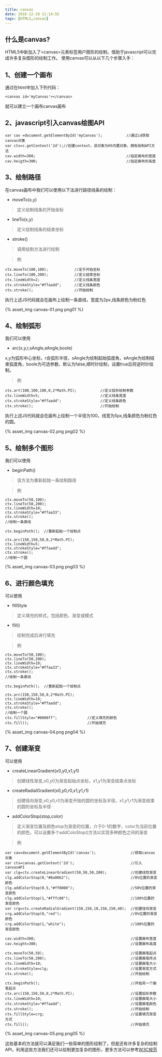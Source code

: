 ```yaml
---
title: canvas
date: 2016-12-20 11:14:55
tags: [HTML5,canvas]
---
```

## 什么是canvas?

HTML5中新加入了<canvas\>元素标签用户图形的绘制，借助于javascript可以完成许多复杂图形的绘制工作。
使用canvas可以从以下几个步骤入手：

## 1、创建一个画布

通过在html中加入下列代码：

```
<canvas id='myCanvas'></canvas>
```

就可以建立一个画布canvas画布

## 2、javascript引入canvas绘图API

```
var cav =document.getElementById('myCanvas');           //通过id获取canvas对象
var ctx=c.getContext('2d');//创建context，该对象为H5内置对象，拥有绘制API方法
cav.width=300;                                          //指定画布的宽度
cav.heigth=300;                                         //指定画布的高度
```


<!-- more -->

## 3、绘制路径

在canvas画布中我们可以使用以下法进行路径线条的绘制：

- moveTo(x,y)           

> 定义绘制线条的开始坐标

- lineTo(x,y)           

> 定义绘制线条的结束坐标

- stroke()              

> 调用绘制方法进行绘制

> 例

```
ctx.moveTo(100,100);            //定于开始坐标
ctx.lineTo(100,200);            //定义结束坐标
ctx.lineWidth=2;                //定义线条宽度
ctx.strokeStyle="#ffaadd";      //定义线条颜色
ctx.stroke();                   //开始绘制
```

执行上述JS代码就会在画布上绘制一条直线，宽度为2px,线条颜色为粉红色

<!-- ![](/images/canvas-01.png) -->
{% asset_img canvas-01.png png01 %}

## 4、绘制弧形

我们可以使用

- arc(x,y,r,sAngle,eAngle,boole)   

x,y为弧形中心坐标，r会弧形半径，sAngle为绘制起始弧度角，eAngle为绘制结束弧度角，boole为可选参数，默认为false,顺时针绘制，设置true后将逆时针绘制。

> 例

```
ctx.art(100,100,100,0,2*Math.PI);           //定义弧形绘制参数       
ctx.lineWidth=5;                            //定义线条宽度
ctx.strokeStyle="#ffaadd";                  //定义线条颜色
ctx.stroke();                               //开始绘制
```

执行上述JS代码就会在画布上绘制一个半径为100，线宽为5px,线条颜色为粉红色的圆。

{% asset_img canvas-02.png png02 %}

## 5、绘制多个图形

我们可以使用

- beginPath()

> 该方法为重新起始一条绘制路径

> 例

```
ctx.moveTo(50,100);
ctx.lineTo(50,200);
ctx.lineWidth=10;
ctx.strokeStyle="#ffaa33";
ctx.stroke();
//绘制一条直线

ctx.beginPath();  //重新起始一个绘制点

ctx.arc(150,150,50,0,2*Math.PI);
ctx.lineWidth=5;
ctx.strokeStyle="#ffaadd";
ctx.stroke();
//绘制一个圆
```

{% asset_img canvas-03.png png03 %}

## 6、进行颜色填充

可以使用

- fillStyle         

> 定义填充的样式，包括颜色、渐变或模式

- fill()            

>绘制完成后进行填充

> 例

```
ctx.moveTo(50,100);
ctx.lineTo(50,200);
ctx.lineWidth=10;
ctx.strokeStyle="#ffaa33";
ctx.stroke();
//绘制一条直线

ctx.beginPath();  //重新起始一个绘制点

ctx.arc(150,150,50,0,2*Math.PI);
ctx.lineWidth=10;
ctx.strokeStyle="#ffaadd";
ctx.stroke();
//绘制一个圆
ctx.fillStyle="#0000ff";              //定义填充的颜色
ctx.fill();                           //开始填充

```

{% asset_img canvas-04.png png04 %}

## 7、创建渐变

可以使用

- createLinearGradient(x0,y0,x1,y1)              

> 创建线性渐变,x0,y0为渐变起始点坐标，x1,y1为渐变结束点坐标

- createRadialGradient(x0,y0,r0,x1,y1,r1)        

> 创建径向渐变,x0,y0,r0为渐变开始的圆的坐标及半径，x1,y1,r1为渐变结束的圆的坐标及半径

- addColorStop(stop,color)                       

> 定义渐变位置及颜色stop为渐变的位置，介于0-1的数字，color为当前位置的颜色，可以设置多个addColoStop()方法以实现多种颜色之间的渐变

> 例

```
var cav=document.getElementById('canvas');                //获取canvas对象
var ctx=canvas.getContext('2d');                          //引入canvasAPI
var clg=ctx.createLinearGradient(50,50,50,200);           //创建线性渐变
clg.addColorStop(0,"#0a00b2");                            //0%位置的渐变颜色
clg.addColorStop(0.5,"#ff0000");                          //50%位置的渐变颜色
clg.addColorStop(1,"#fffc00");                            //100%位置的渐变颜色
var crg=ctx.createRadialGradient(150,150,10,150,150,40);  //创建径向渐变
crg.addColorStop(0,"red");                                //0%位置的渐变颜色
crg.addColorStop(1,"white");                              //100%位置的渐变颜色

cav.width=300;                                            //设置画布宽度
cav.height=300;                                           //设置画布高度      

ctx.moveTo(50,50);                                        //设置画笔起点 
ctx.lineTo(50,200);                                       //设置画笔终点
ctx.lineWidth=10;                                         //设置画笔大小
ctx.strokeStyle=clg;                                      //设置渐变方式
ctx.stroke();                                             //开始绘制

ctx.beginPath();                                          //开始另一个画笔起点
ctx.arc(150,150,50,0,2*Math.PI);                          //设置弧形参数  
ctx.lineWidth=10;                                         //设置画笔大小
ctx.strokeStyle="#ffaadd";                                //设置画笔颜色
ctx.stroke();                                             //开始绘制
ctx.fillStyle=crg;                                        //设置填充渐变方式
ctx.fill();                                               //开始填充
```

{% asset_img canvas-05.png png05 %}

这些基本的方法就可以满足我们一些简单的图形绘制了，但是还有许多复杂的绘制API，利用这些方法我们还可以绘制更加复杂的图形，更多方法可以参考[W3C规范](http://www.w3school.com.cn/)